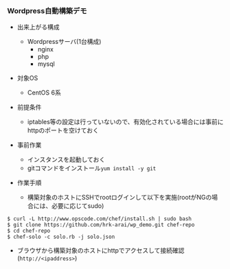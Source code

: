 ### Wordpress自動構築デモ

* 出来上がる構成
  - Wordpressサーバ(1台構成)
    * nginx
    * php
    * mysql

* 対象OS
  - CentOS 6系

* 前提条件
  - iptables等の設定は行っていないので、有効化されている場合には事前にhttpのポートを空けておく

* 事前作業
  - インスタンスを起動しておく
  - gitコマンドをインストール```yum install -y git```

* 作業手順

  - 構築対象のホストにSSHでrootログインして以下を実施(rootがNGの場合には、必要に応じてsudo)

```
$ curl -L http://www.opscode.com/chef/install.sh | sudo bash
$ git clone https://github.com/hrk-arai/wp_demo.git chef-repo
$ cd chef-repo
$ chef-solo -c solo.rb -j solo.json
```

  - ブラウザから構築対象のホストにhttpでアクセスして接続確認(```http://<ipaddress>```)
